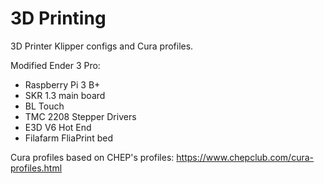 # 3D Printing
3D Printer Klipper configs and Cura profiles.

Modified Ender 3 Pro:
- Raspberry Pi 3 B+
- SKR 1.3 main board
- BL Touch
- TMC 2208 Stepper Drivers
- E3D V6 Hot End
- Filafarm FliaPrint bed


Cura profiles based on CHEP's profiles:
https://www.chepclub.com/cura-profiles.html
